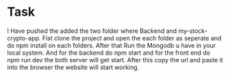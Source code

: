 # Task
I Have pushed the added the two folder where Backend and my-stock-crypto-app. Fist clone the project and open the each folder as seperate and do npm install on each folders.
After that Run the Mongodb u have in your local system. And for the backend do npm start and for the front end do npm run dev the both server will get start. After this copy the url and paste it into the browser the website will start working. 

